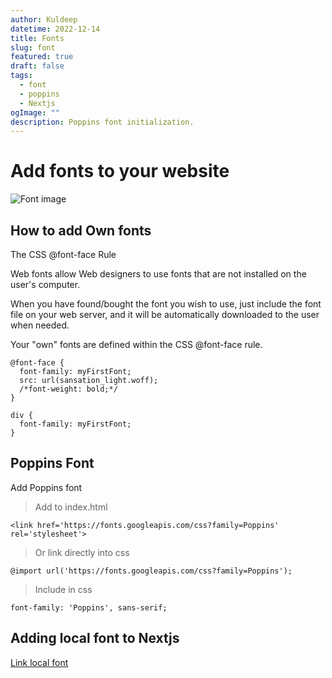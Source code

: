 ```yaml
---
author: Kuldeep
datetime: 2022-12-14
title: Fonts
slug: font
featured: true
draft: false
tags:
  - font
  - poppins
  - Nextjs
ogImage: ""
description: Poppins font initialization.
---
```


# Add fonts to your website

![Font image](https://blog.adobe.com/en/publish/2017/06/11/media_159bde3b0a9324b8e3cc00d1e478e8000c7e056e9.png?width=750&format=png&optimize=medium)

## How to add Own fonts

The CSS @font-face Rule

Web fonts allow Web designers to use fonts that are not installed on the user's computer.

When you have found/bought the font you wish to use, just include the font file on your web server, and it will be automatically downloaded to the user when needed.

Your "own" fonts are defined within the CSS @font-face rule.

```shell
@font-face {
  font-family: myFirstFont;
  src: url(sansation_light.woff);
  /*font-weight: bold;*/
}

div {
  font-family: myFirstFont;
}
```

## Poppins Font

Add Poppins font

> Add to index.html

```shell
<link href='https://fonts.googleapis.com/css?family=Poppins' rel='stylesheet'>
```

> Or link directly into css

```shell
@import url('https://fonts.googleapis.com/css?family=Poppins');
```

> Include in css

```shell
font-family: 'Poppins', sans-serif;
```

## Adding local font to Nextjs

[Link local font](https://nextjs.org/docs/app/building-your-application/optimizing/fonts#local-fonts)
